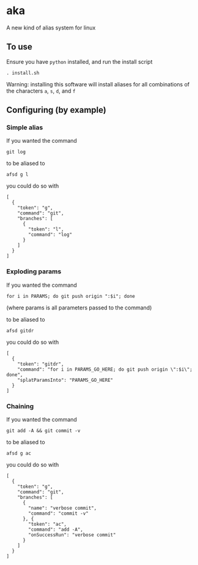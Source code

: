 # aka
A new kind of alias system for linux

## To use

Ensure you have `python` installed, and run the install script
```
. install.sh
``` 
Warning: installing this software will install aliases for all combinations of the characters `a`, `s`, `d`, and `f`

## Configuring (by example)

### Simple alias

If you wanted the command
```
git log
```

to be aliased to
```
afsd g l
```

you could do so with
```
[
  {
    "token": "g",
    "command": "git",
    "branches": [
      {
        "token": "l",
        "command": "log"
      }
    ]
  }
]
```

### Exploding params

If you wanted the command
```
for i in PARAMS; do git push origin ":$i"; done
```
(where params is all parameters passed to the command)

to be aliased to
```
afsd gitdr
```

you could do so with
```
[
  {
    "token": "gitdr",
    "command": "for i in PARAMS_GO_HERE; do git push origin \":$i\"; done",
    "splatParamsInto": "PARAMS_GO_HERE"
  }
]
```

### Chaining

If you wanted the command
```
git add -A && git commit -v
```

to be aliased to
```
afsd g ac
```

you could do so with
```
[
  {
    "token": "g",
    "command": "git",
    "branches": [
      {
        "name": "verbose commit",
        "command": "commit -v"
      }, {
        "token": "ac",
        "command": "add -A",
        "onSuccessRun": "verbose commit"
      }
    ]
  }
]
```
